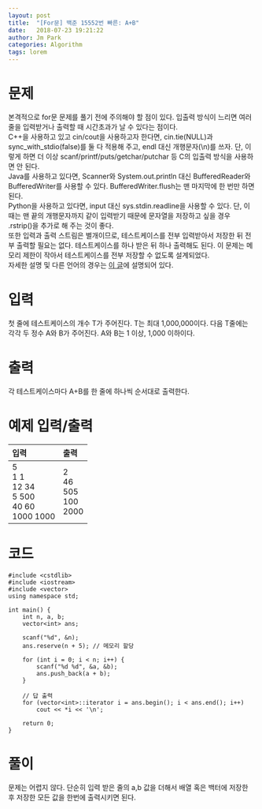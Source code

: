 ```yaml
---
layout: post
title:  "[For문] 백준 15552번 빠른: A+B"
date:   2018-07-23 19:21:22
author: Jm Park
categories: Algorithm
tags: lorem
---
```


# 문제
본격적으로 for문 문제를 풀기 전에 주의해야 할 점이 있다. 입출력 방식이 느리면 여러 줄을 입력받거나 출력할 때 시간초과가 날 수 있다는 점이다.  
C++을 사용하고 있고 cin/cout을 사용하고자 한다면, cin.tie(NULL)과 sync_with_stdio(false)를 둘 다 적용해 주고, endl 대신 개행문자(\n)를 쓰자. 단, 이렇게 하면 더 이상 scanf/printf/puts/getchar/putchar 등 C의 입출력 방식을 사용하면 안 된다.   
Java를 사용하고 있다면, Scanner와 System.out.println 대신 BufferedReader와 BufferedWriter를 사용할 수 있다. BufferedWriter.flush는 맨 마지막에 한 번만 하면 된다.  
Python을 사용하고 있다면, input 대신 sys.stdin.readline을 사용할 수 있다. 단, 이 때는 맨 끝의 개행문자까지 같이 입력받기 때문에 문자열을 저장하고 싶을 경우 .rstrip()을 추가로 해 주는 것이 좋다.    
또한 입력과 출력 스트림은 별개이므로, 테스트케이스를 전부 입력받아서 저장한 뒤 전부 출력할 필요는 없다. 테스트케이스를 하나 받은 뒤 하나 출력해도 된다. 이 문제는 메모리 제한이 작아서 테스트케이스를 전부 저장할 수 없도록 설계되었다.   
자세한 설명 및 다른 언어의 경우는 [이 글](https://www.acmicpc.net/board/view/22716)에 설명되어 있다.  

# 입력
첫 줄에 테스트케이스의 개수 T가 주어진다. T는 최대 1,000,000이다. 다음 T줄에는 각각 두 정수 A와 B가 주어진다. A와 B는 1 이상, 1,000 이하이다.

# 출력
각 테스트케이스마다 A+B를 한 줄에 하나씩 순서대로 출력한다.

# 예제 입력/출력

| 입력 | 출력 |  
| :-------------------- | :------------------ |  
| 5<br>1 1<br>12 34<br>5 500<br>40 60<br>1000 1000 | 2<br>46<br>505<br>100<br>2000 |  

# 코드
```{.cpp}
#include <cstdlib>
#include <iostream>
#include <vector>
using namespace std;

int main() {
	int n, a, b;
	vector<int> ans;

	scanf("%d", &n);
	ans.reserve(n + 5); // 메모리 할당

	for (int i = 0; i < n; i++) {
		scanf("%d %d", &a, &b);
		ans.push_back(a + b);
	}
	
    // 답 출력
	for (vector<int>::iterator i = ans.begin(); i < ans.end(); i++)
		cout << *i << '\n';

	return 0;
}
```

# 풀이
문제는 어렵지 않다. 단순히 입력 받은 줄의 a,b 값을 더해서 배열 혹은 백터에 저장한 후 저장한 모든 값을 한번에 출력시키면 된다.